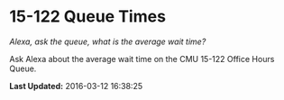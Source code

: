 # 15-122 Queue Times
*Alexa, ask the queue, what is the average wait time?*

Ask Alexa about the average wait time on the CMU 15-122 Office Hours Queue.

**Last Updated:** 2016-03-12 16:38:25